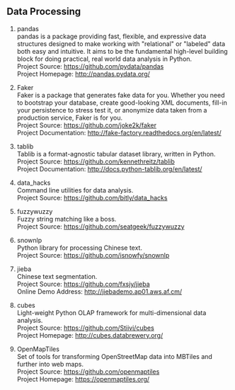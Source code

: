 ## Data Processing  

1. pandas  
pandas is a package providing fast, flexible, and expressive data structures designed to make working with "relational" or "labeled" data both easy and intuitive. It aims to be the fundamental high-level building block for doing practical, real world data analysis in Python.  
Project Source: https://github.com/pydata/pandas  
Project Homepage: http://pandas.pydata.org/ 

1. Faker  
Faker is a package that generates fake data for you. Whether you need to bootstrap your database, create good-looking XML documents, fill-in your persistence to stress test it, or anonymize data taken from a production service, Faker is for you.  
Project Source: https://github.com/joke2k/faker  
Project Documentation: http://fake-factory.readthedocs.org/en/latest/

1. tablib  
Tablib is a format-agnostic tabular dataset library, written in Python.  
Project Source: https://github.com/kennethreitz/tablib  
Project Documentation: http://docs.python-tablib.org/en/latest/

1. data_hacks  
Command line utilities for data analysis.  
Project Source: https://github.com/bitly/data_hacks  

1. fuzzywuzzy  
Fuzzy string matching like a boss.  
Project Source: https://github.com/seatgeek/fuzzywuzzy  

1. snownlp   
Python library for processing Chinese text.   
Project Source: https://github.com/isnowfy/snownlp   

1. jieba   
Chinese text segmentation.  
Project Source: https://github.com/fxsjy/jieba  
Online Demo Address: http://jiebademo.ap01.aws.af.cm/ 

1. cubes   
Light-weight Python OLAP framework for multi-dimensional data analysis.   
Project Source: https://github.com/Stiivi/cubes   
Project Homepage: http://cubes.databrewery.org/  

1. OpenMapTiles   
Set of tools for transforming OpenStreetMap data into MBTiles and further into web maps.   
Project Source: https://github.com/openmaptiles   
Project Homepage: https://openmaptiles.org/   
   
